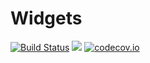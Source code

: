 # Widgets

[![Build Status](https://travis-ci.org/piever/Widgets.jl.svg?branch=master)](https://travis-ci.org/piever/Widgets.jl)
[![](https://img.shields.io/badge/docs-latest-blue.svg)](https://piever.github.io/Widgets.jl/latest/)
[![codecov.io](http://codecov.io/github/piever/Widgets.jl/coverage.svg?branch=master)](http://codecov.io/github/piever/Widgets.jl?branch=master)
